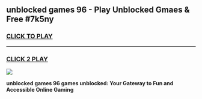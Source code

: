 
## unblocked games 96 - Play Unblocked Gmaes & Free #7k5ny
<h3>
<a href="https://news.freeplayer.one?title=unblocked_games_96&ref=03M">CLICK TO PLAY</a></h3>
<hr>

<h3>
<a href="https://news.freeplayer.one?title=unblocked_games_96&ref=03M">CLICK 2 PLAY</a>
  
</h3>

<a href="https://news.freeplayer.one?title=unblocked_games_96&ref=03M"><img src="https://clearcache.store/games.png"></a>


**unblocked games 96 games unblocked: Your Gateway to Fun and Accessible Online Gaming**
